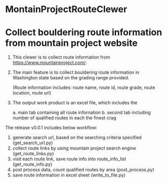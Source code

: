 # MontainProjectRouteClewer
# Collect bouldering route information from mountain project website

1) This clewer is to collect route information from https://www.mountainproject.com/.

2) The main feature is to collect bouldering route information in Washington state based on the grading range provided. 

    (Route information includes: route name, route id, route grade, route location, route url)

4) The output work product is an excel file, which includes the 

    a. main tab containing all route infornation
    b. second tab including number of qualified routes in each the finest crag
    
    
The release v0.0.1 includes below workflow:
1) generate search url, based on the searching criteria specified (get_search_url.py)
2) collect route links by using mountain project search engine (get_route_links.py)
3) visit each route link, save route info into route_info_list (get_route_info.py)
4) post process data, count qualified routes by area (post_process.py)
5) save route information in excel sheet (write_to_file.py)
